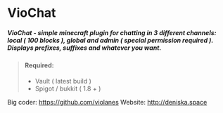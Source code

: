 # VioChat
##### VioChat - simple minecraft plugin for chatting in 3 different channels: local ( 100 blocks ), global and admin ( special permission required ). Displays prefixes, suffixes and whatever you want. 

> #### Required:
> * Vault ( latest build )
> * Spigot / bukkit ( 1.8 + )

Big coder: https://github.com/violanes
Website: http://deniska.space
